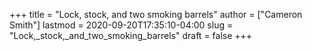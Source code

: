 +++
title = "Lock, stock, and two smoking barrels"
author = ["Cameron Smith"]
lastmod = 2020-09-20T17:35:10-04:00
slug = "Lock,_stock,_and_two_smoking_barrels"
draft = false
+++

